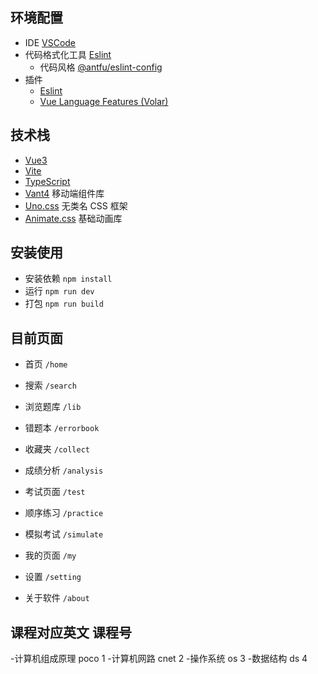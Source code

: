 ## 环境配置

- IDE [VSCode](https://code.visualstudio.com/)
- 代码格式化工具 [Eslint](https://eslint.org/)
  - 代码风格 [@antfu/eslint-config](https://github.com/antfu/eslint-config)
- 插件
  - [Eslint](https://github.com/Microsoft/vscode-eslint)
  - [Vue Language Features (Volar)](https://github.com/johnsoncodehk/volar)

## 技术栈

- [Vue3](https://v3.vuejs.org/)
- [Vite](https://vitejs.dev/)
- [TypeScript](https://www.typescriptlang.org/)
- [Vant4](https://vant-contrib.gitee.io/vant/v4/#/zh-CN/) 移动端组件库
- [Uno.css](https://github.com/unocss/unocss) 无类名 CSS 框架
- [Animate.css](https://animate.style/) 基础动画库

## 安装使用

- 安装依赖 `npm install`
- 运行 `npm run dev`
- 打包 `npm run build`

## 目前页面

- 首页 `/home`
- 搜索 `/search`
- 浏览题库 `/lib`
- 错题本 `/errorbook`
- 收藏夹 `/collect`
- 成绩分析 `/analysis`

- 考试页面 `/test`
- 顺序练习 `/practice`
- 模拟考试 `/simulate`

- 我的页面 `/my`
- 设置 `/setting`
- 关于软件 `/about`

## 课程对应英文 课程号

-计算机组成原理 poco 1
-计算机网路 cnet 2
-操作系统 os 3
-数据结构 ds 4
